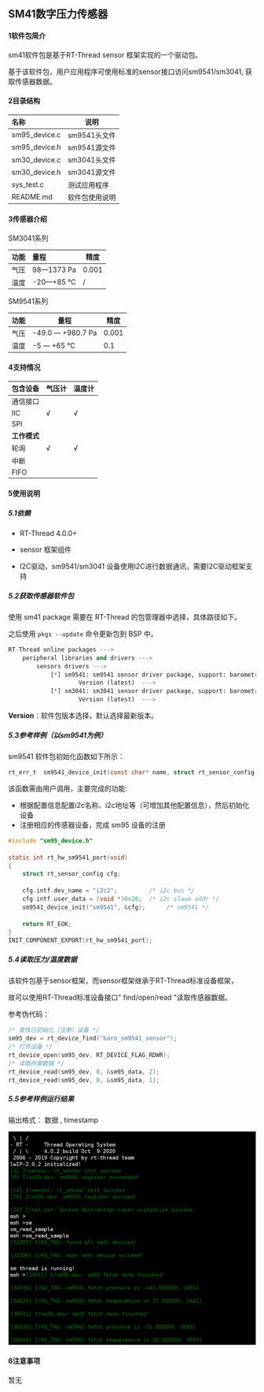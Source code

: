 ## SM41数字压力传感器

#### 1软件包简介

sm41软件包是基于RT-Thread sensor 框架实现的一个驱动包。

基于该软件包，用户应用程序可使用标准的sensor接口访问sm9541/sm3041,  获取传感器数据。



#### 2目录结构

| 名称          | 说明           |
| :------------ | -------------- |
| sm95_device.c | sm9541头文件   |
| sm95_device.h | sm9541源文件   |
| sm30_device.c | sm3041头文件   |
| sm30_device.h | sm3041源文件   |
| sys_test.c    | 测试应用程序   |
| README.md     | 软件包使用说明 |



#### 3传感器介绍

SM3041系列

| 功能 | 量程       | 精度  |
| :--- | :--------- | ----- |
| 气压 | 98—1373 Pa | 0.001 |
| 温度 | -20—+85 ℃  | /     |

SM9541系列

| 功能 | 量程              | 精度  |
| ---- | ----------------- | ----- |
| 气压 | -49.0 — +980.7 Pa | 0.001 |
| 温度 | -5 — +65 ℃        | 0.1   |





#### 4支持情况

| 包含设备     | 气压计 | 温度计 |
| ------------ | ------ | ------ |
| 通信接口     |        |        |
| IIC          | √      | √      |
| SPI          |        |        |
| **工作模式** |        |        |
| 轮询         | √      | √      |
| 中断         |        |        |
| FIFO         |        |        |





#### 5使用说明

##### 5.1依赖

- RT-Thread 4.0.0+

- sensor 框架组件

- I2C驱动，sm9541/sm3041 设备使用I2C进行数据通讯，需要I2C驱动框架支持



##### 5.2获取传感器软件包

使用 sm41 package 需要在 RT-Thread 的包管理器中选择，具体路径如下。

之后使用 `pkgs --update` 命令更新包到 BSP 中。

```python
RT-Thread online packages --->
    peripheral libraries and drivers --->
        sensors drivers --->
            [*] sm9541: sm9541 sensor driver package, support: barometric,temperature.
                    Version (latest)  --->
            [*] sm3041: sm3041 sensor driver package, support: barometric,temperature.
                    Version (latest)  --->
```

**Version**：软件包版本选择，默认选择最新版本。





##### 5.3参考样例（以sm9541为例）

sm9541 软件包初始化函数如下所示：

```c
rt_err_t  sm9541_device_init(const char* name, struct rt_sensor_config *cfg )
```

该函数需由用户调用，主要完成的功能:

- 根据配置信息配置i2c名称、i2c地址等（可增加其他配置信息），然后初始化设备
- 注册相应的传感器设备，完成 sm95 设备的注册

```c
#include "sm95_device.h"

static int rt_hw_sm9541_port(void)
{
    struct rt_sensor_config cfg;
        
    cfg.intf.dev_name = "i2c2";         /* i2c bus */
    cfg.intf.user_data = (void *)0x28;  /* i2c slave addr */
    sm9541_device_init("sm9541", &cfg);      /* sm9541 */

    return RT_EOK;
}
INIT_COMPONENT_EXPORT(rt_hw_sm9541_port);
```







##### 5.4读取压力/温度数据

该软件包基于sensor框架，而sensor框架继承于RT-Thread标准设备框架，

故可以使用RT-Thread标准设备接口" find/open/read "读取传感器数据。

参考伪代码：

```c
/* 查找已初始化（注册）设备 */
sm95_dev = rt_device_find("baro_sm9541_sensor"); 
/* 打开设备 */
rt_device_open(sm95_dev, RT_DEVICE_FLAG_RDWR);
/* 读取所需数据 */
rt_device_read(sm95_dev, 0, &sm95_data, 2);
rt_device_read(sm95_dev, 0, &sm95_data, 1);
```







##### 5.5参考样例运行结果

输出格式： 数据 ,  timestamp



![](./imag/sample.png)



#### 6注意事项

暂无